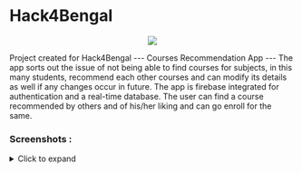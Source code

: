 # Hack4Bengal
<p align="center">
  <img src="https://user-images.githubusercontent.com/97695341/162630595-274da74a-ae09-4bb7-99ea-00b8bb0f0c1b.jpg" />
</p>
Project created for Hack4Bengal
---
Courses Recommendation App
---
The app sorts out the issue of not being able to find courses for subjects, in this many students, recommend each other courses and can modify its details as well if any changes occur in future. The app is firebase integrated for authentication and a real-time database. The user can find a course recommended by others and of his/her liking and can go enroll for the same.

###  Screenshots :
<details>
     <summary> Click to expand </summary>
  
   Login Screen               |   Main Screen               | On Click Course           |  Registration page    |   Add Course     
:-------------------------:|:-------------------------:|:-------------------------:|:-------------------------:|:-------------------------:
![Screenshot_20220410_212402](https://user-images.githubusercontent.com/97695341/162629841-ded2f652-dec4-4af2-bd08-d19231a1bea3.png)|![Screenshot_20220410_213703](https://user-images.githubusercontent.com/97695341/162629891-9407d276-498e-4e7f-8406-d4f5a36cb6c5.png)|![Screenshot_20220410_213948](https://user-images.githubusercontent.com/97695341/162629948-99594ede-db9a-44a1-a9c4-6a52f59680a1.png)|![Screenshot_20220410_214004](https://user-images.githubusercontent.com/97695341/162630001-a2deb0e7-f41e-474f-88ba-393c5540ea94.png)|![Screenshot_20220410_214014](https://user-images.githubusercontent.com/97695341/162630057-ad9881cf-1656-4ecc-9a0c-1ebbe4610c79.png)
